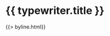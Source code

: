 <script src="assets/d3.min.js"></script>
<h1>{{ typewriter.title }}</h1>
<!--<div class="description">{{ typewriter.description }}</div>-->
{{> byline.html}}


